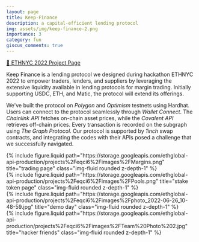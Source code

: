 ```yaml
---
layout: page
title: Keep-Finance
description: a capital-efficient lending protocol
img: assets/img/keep-finance-2.png
importance: 3
category: fun
giscus_comments: true
---
```


[🔗 ETHNYC 2022 Project Page](https://ethglobal.com/showcase/keep-finance-eqci6)

Keep Finance is a lending protocol we designed during hackathon ETHNYC 2022 to empower traders, lenders, and suppliers by leveraging the extensive liquidity available in lending protocols for margin trading. Initially supporting USDC, ETH, and Matic, the protocol will extend its offerings.

We've built the protocol on _Polygon_ and _Optimism_ testnets using Hardhat. Users can connect to the protocol seamlessly through _Wallet Connect_. The _Chainlink API_ fetches on-chain asset prices, while the _Covalent API_ retrieves off-chain prices. Every transaction is recorded on the subgraph using _The Graph Protocol_. Our protocol is supported by _1inch_ swap contracts, and integrating the codes with their APIs posed a challenge that we successfully navigated.

<div class="row">
    <div class="col-sm mt-3 mt-md-0">
        {% include figure.liquid path="https://storage.googleapis.com/ethglobal-api-production/projects%2Feqci6%2Fimages%2FMargins.png" title="trading page" class="img-fluid rounded z-depth-1" %}
    </div>
    <div class="col-sm mt-3 mt-md-0">
        {% include figure.liquid path="https://storage.googleapis.com/ethglobal-api-production/projects%2Feqci6%2Fimages%2FPools.png" title="stake token page" class="img-fluid rounded z-depth-1" %}
    </div>
</div>

<div class="row">
    <div class="col-sm mt-3 mt-md-0">
        {% include figure.liquid path="https://storage.googleapis.com/ethglobal-api-production/projects%2Feqci6%2Fimages%2Fphoto_2022-06-26_10-48-59.jpg" title="demo day" class="img-fluid rounded z-depth-1" %}
    </div>
    <div class="col-sm mt-3 mt-md-0">
        {% include figure.liquid path="https://storage.googleapis.com/ethglobal-api-production/projects%2Feqci6%2Fimages%2FTeam%20Photo%202.jpg" title="hacker friends" class="img-fluid rounded z-depth-1" %}
    </div>
</div>
